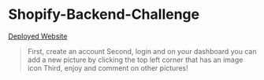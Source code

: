 # Shopify-Backend-Challenge

[Deployed Website](https://photos.ricardol.com/)

> First, create an account
> Second, login and on your dashboard you can add a new picture by clicking the top left corner that has an image icon
> Third, enjoy and comment on other pictures!
